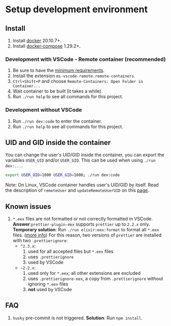 # Setup development environment

## Install

1. Install [docker](https://docs.docker.com/get-docker/) 20.10.7+.
1. Install [docker-compose](https://docs.docker.com/compose/install/) 1.29.2+.

### Development with VSCode - Remote container (recommended)

1. Be sure to have the [minimum requirements](https://code.visualstudio.com/docs/remote/containers).
1. Install the extension `ms-vscode-remote.remote-containers`.
1. `Ctrl+Shift+P` and choose `Remote-Containers: Open Folder in Container...`
1. Wait container to be built (it takes a while).
1. Run `./run help` to see all commands for this project.

### Development without VSCode

1. Run `./run dev:code` to enter the container.
1. Run `./run help` to see all commands for this project.

## UID and GID inside the container

You can change the user's UID/GID inside the container, you can export the
variables `USER_UID` and/or `USER_GID`. This can be used when using
`./run dev:...`.

```bash
export USER_UID=1000 USER_GID=1000; ./run dev:code
```

Note: On Linux, VSCode container handles user's UID/GID by itself. Read the
description of `remoteUser` and `updateRemoteUserUID` on this [page](https://code.visualstudio.com/docs/remote/devcontainerjson-reference#_devcontainerjson-properties).

## Known issues

1. `*.eex` files are not formatted or not correctly formatted in VSCode.
   **Answer**:`prettier-plugin-eex` supports `prettier` up to `2.2.x` only.
   **Temporary solution**: Run `./run elixir:eex:format` to format all `*.eex` files.
   ([more info](https://github.com/adamzapasnik/prettier-plugin-eex/issues/51))
   For this reason, two versions of `prettier` are installed with two `.prettierignore`:
   - `^2.3.x`:
     1. used for all accepted files but `*.eex` files
     1. uses `.prettierignore`
     1. used by VSCode
   - `~2.2.x`:
     1. used only for `*.eex`; all other extensions are excluded
     1. uses `.prettierignore-eex`, a copy from `.prettierignore` without
        ignoring `*.eex` files
     1. **not** used by VSCode

## FAQ

1. `husky` pre-commit is not triggered.
   **Solution**: Run `npm install`.
